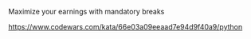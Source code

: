 Maximize your earnings with mandatory breaks

https://www.codewars.com/kata/66e03a09eeaad7e94d9f40a9/python